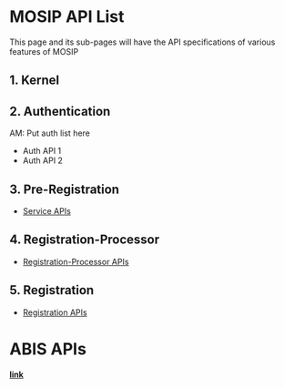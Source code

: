 # MOSIP API List
This page and its sub-pages will have the API specifications of various features of MOSIP

## 1. Kernel

## 2. Authentication
AM: Put auth list here
* Auth API 1
* Auth API 2

## 3. Pre-Registration
* [Service APIs](Pre-Registration-APIs)

## 4. Registration-Processor
* [Registration-Processor APIs](Registration-Processor-APIs) 

## 5. Registration
* [Registration APIs](Registration-APIs) 

# ABIS APIs

[**link**](ABIS-APIs)
